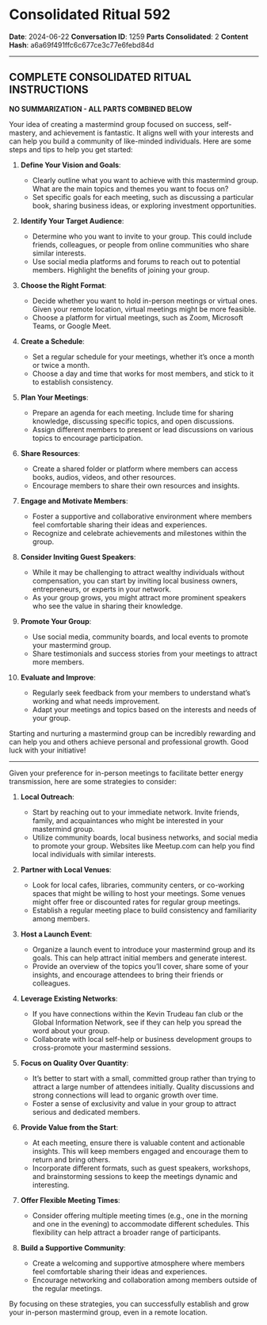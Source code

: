 # Consolidated Ritual 592

**Date**: 2024-06-22
**Conversation ID**: 1259
**Parts Consolidated**: 2
**Content Hash**: a6a69f491ffc6c677ce3c77e6febd84d

---

## COMPLETE CONSOLIDATED RITUAL INSTRUCTIONS

**NO SUMMARIZATION - ALL PARTS COMBINED BELOW**

Your idea of creating a mastermind group focused on success, self-mastery, and achievement is fantastic. It aligns well with your interests and can help you build a community of like-minded individuals. Here are some steps and tips to help you get started:

1. **Define Your Vision and Goals**:
   - Clearly outline what you want to achieve with this mastermind group. What are the main topics and themes you want to focus on?
   - Set specific goals for each meeting, such as discussing a particular book, sharing business ideas, or exploring investment opportunities.

2. **Identify Your Target Audience**:
   - Determine who you want to invite to your group. This could include friends, colleagues, or people from online communities who share similar interests.
   - Use social media platforms and forums to reach out to potential members. Highlight the benefits of joining your group.

3. **Choose the Right Format**:
   - Decide whether you want to hold in-person meetings or virtual ones. Given your remote location, virtual meetings might be more feasible.
   - Choose a platform for virtual meetings, such as Zoom, Microsoft Teams, or Google Meet.

4. **Create a Schedule**:
   - Set a regular schedule for your meetings, whether it’s once a month or twice a month.
   - Choose a day and time that works for most members, and stick to it to establish consistency.

5. **Plan Your Meetings**:
   - Prepare an agenda for each meeting. Include time for sharing knowledge, discussing specific topics, and open discussions.
   - Assign different members to present or lead discussions on various topics to encourage participation.

6. **Share Resources**:
   - Create a shared folder or platform where members can access books, audios, videos, and other resources.
   - Encourage members to share their own resources and insights.

7. **Engage and Motivate Members**:
   - Foster a supportive and collaborative environment where members feel comfortable sharing their ideas and experiences.
   - Recognize and celebrate achievements and milestones within the group.

8. **Consider Inviting Guest Speakers**:
   - While it may be challenging to attract wealthy individuals without compensation, you can start by inviting local business owners, entrepreneurs, or experts in your network.
   - As your group grows, you might attract more prominent speakers who see the value in sharing their knowledge.

9. **Promote Your Group**:
   - Use social media, community boards, and local events to promote your mastermind group.
   - Share testimonials and success stories from your meetings to attract more members.

10. **Evaluate and Improve**:
    - Regularly seek feedback from your members to understand what’s working and what needs improvement.
    - Adapt your meetings and topics based on the interests and needs of your group.

Starting and nurturing a mastermind group can be incredibly rewarding and can help you and others achieve personal and professional growth. Good luck with your initiative!

---

Given your preference for in-person meetings to facilitate better energy transmission, here are some strategies to consider:

1. **Local Outreach**:
   - Start by reaching out to your immediate network. Invite friends, family, and acquaintances who might be interested in your mastermind group.
   - Utilize community boards, local business networks, and social media to promote your group. Websites like Meetup.com can help you find local individuals with similar interests.

2. **Partner with Local Venues**:
   - Look for local cafes, libraries, community centers, or co-working spaces that might be willing to host your meetings. Some venues might offer free or discounted rates for regular group meetings.
   - Establish a regular meeting place to build consistency and familiarity among members.

3. **Host a Launch Event**:
   - Organize a launch event to introduce your mastermind group and its goals. This can help attract initial members and generate interest.
   - Provide an overview of the topics you’ll cover, share some of your insights, and encourage attendees to bring their friends or colleagues.

4. **Leverage Existing Networks**:
   - If you have connections within the Kevin Trudeau fan club or the Global Information Network, see if they can help you spread the word about your group.
   - Collaborate with local self-help or business development groups to cross-promote your mastermind sessions.

5. **Focus on Quality Over Quantity**:
   - It’s better to start with a small, committed group rather than trying to attract a large number of attendees initially. Quality discussions and strong connections will lead to organic growth over time.
   - Foster a sense of exclusivity and value in your group to attract serious and dedicated members.

6. **Provide Value from the Start**:
   - At each meeting, ensure there is valuable content and actionable insights. This will keep members engaged and encourage them to return and bring others.
   - Incorporate different formats, such as guest speakers, workshops, and brainstorming sessions to keep the meetings dynamic and interesting.

7. **Offer Flexible Meeting Times**:
   - Consider offering multiple meeting times (e.g., one in the morning and one in the evening) to accommodate different schedules. This flexibility can help attract a broader range of participants.

8. **Build a Supportive Community**:
   - Create a welcoming and supportive atmosphere where members feel comfortable sharing their ideas and experiences.
   - Encourage networking and collaboration among members outside of the regular meetings.

By focusing on these strategies, you can successfully establish and grow your in-person mastermind group, even in a remote location.